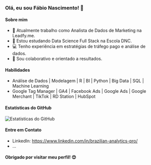 ### Olá, eu sou Fábio Nascimento! 👋

#### Sobre mim

- 🔭 Atualmente trabalho como Analista de Dados de Marketing na Leadfy.me.
- 🌱 Estou estudando Data Science Full Stack na Escola DNC.
- 💻 Tenho experiência em estratégias de tráfego pago e análise de dados.
- 🤝 Sou colaborativo e orientado a resultados.

#### Habilidades

- Análise de Dados | Modelagem | R | BI | Python | Big Data | SQL | Machine Learning
- Google Tag Manager | GA4 | Facebook Ads | Google Ads | Google Merchant | TikTok | RD Station | HubSpot

#### Estatísticas do GitHub

![Estatísticas do GitHub](https://github-readme-stats.vercel.app/api?username=fabiooliveir&show_icons=true&theme=dark)

#### Entre em Contato

- LinkedIn: https://www.linkedin.com/in/brazilian-analytics-pro/
- ...

#### Obrigado por visitar meu perfil! 😊
